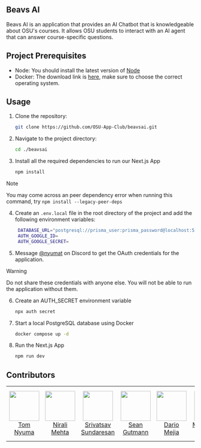 ## Beavs AI

Beavs AI is an application that provides an AI Chatbot that is knowledgeable about OSU's courses. It allows OSU students to interact with an AI agent that can answer course-specific questions.

## Project Prerequisites

- Node: You should install the latest version of [Node](https://nodejs.org/en)
- Docker: The download link is [here](https://www.docker.com/), make sure to choose the correct operating system.

## Usage

1. Clone the repository:
   ```bash
   git clone https://github.com/OSU-App-Club/beavsai.git
   ```
2. Navigate to the project directory:

   ```bash
   cd ./beavsai
   ```

3. Install all the required dependencies to run our Next.js App
   ```bash
   npm install
   ```

> [!NOTE]
> You may come across an peer dependency error when running this command, try `npm install --legacy-peer-deps`

4. Create an `.env.local` file in the root directory of the project and add the following environment variables:

   ```bash
    DATABASE_URL="postgresql://prisma_user:prisma_password@localhost:5432/prisma_db"
    AUTH_GOOGLE_ID=
    AUTH_GOOGLE_SECRET=
   ```

5. Message [@nyumat](https://discord.com/users/700444827287945316) on Discord to get the OAuth credentials for the application.

> [!WARNING]
> Do not share these credentials with anyone else. You will not be able to run the application without them.

6. Create an AUTH_SECRET environment variable

   ```bash
   npx auth secret
   ```

7. Start a local PostgreSQL database using Docker

   ```bash
   docker compose up -d
   ```

8. Run the Next.js App
   ```bash
   npm run dev
   ```

<div align="start">
  <h2>Contributors</h2>
  <table>
    <tbody>
      <tr>
        <!-- TEMPLATE -->
        <!-- <td align="center">
          <a href="https://github.com/[username]">
            <img src="https://images.weserv.nl/?url=github.com/[username].png&fit=cover&mask=circle" width="80"><br>
            [Full Name]
          </a>
        </td> -->
        <td align="center">
          <a href="https://github.com/Nyumat">
            <img src="https://images.weserv.nl/?url=github.com/Nyumat.png&fit=cover&mask=circle" width="80"><br>
            Tom Nyuma
          </a>
        </td>
        <td align="center">
          <a href="https://github.com/nirali112">
            <img src="https://images.weserv.nl/?url=github.com/nirali112.png&fit=cover&mask=circle" width="80"><br>
            Nirali Mehta
          </a>
        </td> 
         <td align="center">
          <a href="https://github.com/Srivats720">
            <img src="https://images.weserv.nl/?url=github.com/Srivats720.png&fit=cover&mask=circle" width="80"><br>
            Srivatsav Sundaresan
            </a>
        </td>
        <td align="center">
          <a href="https://github.com/SeanG-rsd">
            <img src="https://images.weserv.nl/?url=github.com/SeanG-rsd.png&fit=cover&mask=circle" width="80"><br>
            Sean Gutmann
          </a>
        </td>
        <td align="center">
          <a href="https://github.com/Damega621">
            <img src="https://images.weserv.nl/?url=github.com/Damega621.png&fit=cover&mask=circle" width="80"><br>
            Dario Mejia
            </a>
        </td>
        <td align="center">
          <a href="https://github.com/muhammadakbar7">
            <img src="https://images.weserv.nl/?url=github.com/muhammadakbar7.png&fit=cover&mask=circle" width="80"><br>
            Muhammad Akbar
          </a>
        </td>
        <td align="center">
          <a href="https://github.com/ebalzan">
            <img src="https://images.weserv.nl/?url=github.com/ebalzan.png&fit=cover&mask=circle" width="80"><br>
            Eduardo Juchem Balzan
            </a>
        </td>
        <td align="center">
          <a href="https://github.com/bharadam">
            <img src="https://images.weserv.nl/?url=github.com/bharadam.png&fit=cover&mask=circle" width="80"><br>
            Ameya Bharadwaj
          </a>
        </td> 
        <td align="center">
          <a href="https://github.com/jvidos11">
            <img src="https://images.weserv.nl/?url=github.com/jvidos11.png&fit=cover&mask=circle" width="80"><br>
            Julian Vidos
            </a>
        </td>
      </tr>
    </tbody>
  </table>
</div>
